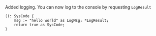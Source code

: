 Added logging.
You can now log to the console by requesting `LogResult`

```kanlang
(): SysCode {
	msg := "hello world" as LogMsg; *LogResult;
	return true as SysCode;
}
```
